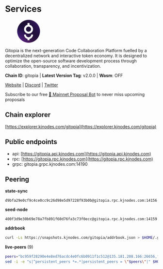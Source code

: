 # Services

<figure><img src="https://raw.githubusercontent.com/kj89/cosmos-images/main/logos/gitopia.png" alt=""><figcaption></figcaption></figure>

Gitopia is the next-generation Code Collaboration Platform fuelled by  a decentralized network and interactive token economy. It is designed  to optimize the open-source software development process through  collaboration, transparency, and incentivization.

**Chain ID**: gitopia | **Latest Version Tag**: v2.0.0 | **Wasm**: OFF

[Website](https://gitopia.com/) | [Discord](https://discord.gg/hFTXCGNYDZ) | [Twitter](https://twitter.com/gitopiaDAO)



Subscribe to our free [🤖 Mainnet Proposal Bot](https://t.me/kjnodes_proposal_bot) to never miss upcoming proposals


## Chain explorer
[https://explorer.kjnodes.com/gitopia](https://explorer.kjnodes.com/gitopia)

## Public endpoints

* api: [https://gitopia.api.kjnodes.com](https://gitopia.api.kjnodes.com)
* rpc: [https://gitopia.rpc.kjnodes.com](https://gitopia.rpc.kjnodes.com)
* grpc: gitopia.grpc.kjnodes.com:14190

## Peering

**state-sync**

```text
d9bfa29e0cf9c4ce0cc9c26d98e5d97228f93b0b@gitopia.rpc.kjnodes.com:14156
```

**seed-node**

```text
400f3d9e30b69e78a7fb891f60d76fa3c73f0ecc@gitopia.rpc.kjnodes.com:14159
```

**addrbook**
```bash
curl -Ls https://snapshots.kjnodes.com/gitopia/addrbook.json > $HOME/.gitopia/config/addrbook.json
```

**live-peers** (9)
```bash
peers="bc959f28290e4e8ed76acdc4e0fc6b0911f1c512@135.181.208.166:26656,f9b892ea2e8ed8aa83f7b98e7e47371c23b01924@213.239.207.175:36656,1c90a7d16090e69fca5d53b6558b2cef7b8f88a8@116.203.35.46:36656,abca18ed112719b4f0a23932797dba2733f0fd44@23.88.5.169:25656,de34c6491557c59bc5d73631fb73bf05cd726e3e@142.132.202.50:37656,5e8a5481a314430e24de0919e18ffae394c269f6@51.159.221.31:26656,ebc272824924ea1a27ea3183dd0b9ba713494f83@195.3.220.140:27036,0724a81eaee075bf4e1af702930dbc72977d71af@143.110.240.245:26656,d9bfa29e0cf9c4ce0cc9c26d98e5d97228f93b0b@65.109.88.38:14156"
sed -i -e "s|^persistent_peers *=.*|persistent_peers = \"$peers\"|" $HOME/.gitopia/config/config.toml
```
